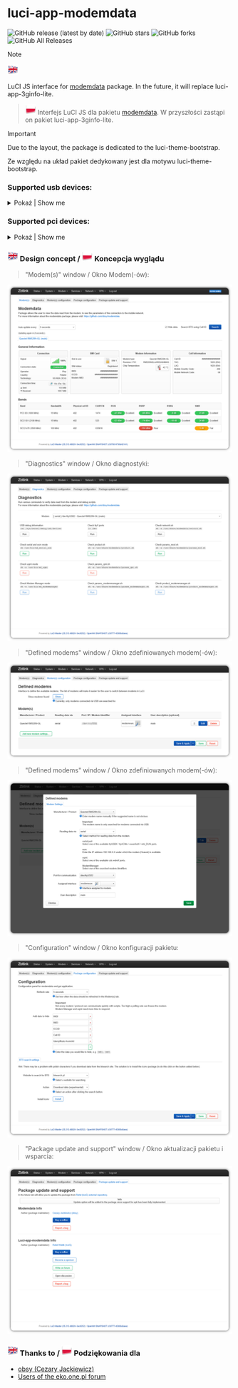 # luci-app-modemdata
![GitHub release (latest by date)](https://img.shields.io/github/v/release/4IceG/luci-app-modemdata?style=flat-square)
![GitHub stars](https://img.shields.io/github/stars/4IceG/luci-app-modemdata?style=flat-square)
![GitHub forks](https://img.shields.io/github/forks/4IceG/luci-app-modemdata?style=flat-square)
![GitHub All Releases](https://img.shields.io/github/downloads/4IceG/luci-app-modemdata/total)

> [!NOTE]
> <img src="https://raw.githubusercontent.com/4IceG/Personal_data/master/dooffy_design_icons_EU_flags_United_Kingdom.png" height="24"> 
LuCI JS interface for [modemdata](https://github.com/obsy/modemdata) package. In the future, it will replace luci-app-3ginfo-lite.
>
> <img src="https://raw.githubusercontent.com/4IceG/Personal_data/master/dooffy_design_icons_EU_flags_Poland.png" height="24"> Interfejs LuCI JS dla pakietu [modemdata](https://github.com/obsy/modemdata). W przyszłości zastąpi on pakiet luci-app-3ginfo-lite.

> [!IMPORTANT]
> Due to the layout, the package is dedicated to the luci-theme-bootstrap.
> 
> Ze względu na układ pakiet dedykowany jest dla motywu luci-theme-bootstrap.   

### Supported usb devices:

<details>
   <summary>Pokaż | Show me</summary>

``` bash
03f0581d
# Huawei E3272/E3276
# Huawei ME906s-158
# HP lt4112 Gobi 4G Module (Huawei ME906E)
# HP lt4132 LTE/HSPA+ 4G Module (Huawei ME906s)

03f0a31d
# Huawei E3272/E3276
# Huawei ME906s-158
# HP lt4112 Gobi 4G Module (Huawei ME906E)
# HP lt4132 LTE/HSPA+ 4G Module (Huawei ME906s)

05c69026
# ASKEY WWHC050

05c69215
# Quectel EC20
# Quectel EC25

05c69625
# Yuge CLM920 NC_5

05c6f601
# MEIG SLM750-V

0e8d7126
# Fibocom FM350-GL

0e8d7127
# Fibocom FM350-GL

119968a2
# Sierra Wireless MC7710

11999071
# DW5809e Dell Wireless 5809e Gobi 4G LTE Mobile Broadband Card (EM7305)
# DW5811e Snapdragon X7 LTE (EM7455B)
# Sierra Wireless EM7455

11999091
# Sierra Wireless EM7565 (generic)

119990d3
# Sierra Wireless EM9190

12d11506
# Huawei E3272/E3276
# Huawei ME906s-158
# HP lt4112 Gobi 4G Module (Huawei ME906E)
# HP lt4132 LTE/HSPA+ 4G Module (Huawei ME906s)

12d1155e
# Huawei E3272/E3276
# Huawei ME906s-158
# HP lt4112 Gobi 4G Module (Huawei ME906E)
# HP lt4132 LTE/HSPA+ 4G Module (Huawei ME906s)

12d1156c
# Huawei E3272/E3276
# Huawei ME906s-158
# HP lt4112 Gobi 4G Module (Huawei ME906E)
# HP lt4132 LTE/HSPA+ 4G Module (Huawei ME906s)

12d115c1
# Huawei E3272/E3276
# Huawei ME906s-158
# HP lt4112 Gobi 4G Module (Huawei ME906E)
# HP lt4132 LTE/HSPA+ 4G Module (Huawei ME906s)

1435d181
# WNC D18QC
# WNC D19QA

1435d191
# WNC D18QC
# WNC D19QA

16907588
# ASKEY WWHC050

19d20167
# ZTE MF821

19d20189
# ZTE MF28D
# ZTE MF290

19d21275
# ZTE P685M
# ZTE ZM8630A

19d21432
# ZTE MF286
# ZTE MF286A

19d21485
# ZTE MF286D
# ZTE MF289F

19d21489
# ZTE MF286R

1bc71040
# Telit LM940

1bc71201
# Telit LE910-EUG

1e0e9000
# SIMCOM SIM7906
# SIMCOM SIM8200EA-M2

1e0e9001
# SIMCOM SIM7906
# SIMCOM SIM8200EA-M2

1e0e9003
# SIMCOM SIM7906
# SIMCOM SIM8200EA-M2

1e2d00b3
# Cinterion MV31-W
# Thales MV31-W
# T99W175

1e2d00b7
# Cinterion MV31-W
# Thales MV31-W
# T99W175

20202033
# BroadMobi BM806U

2c7c0125
# Quectel EC20
# Quectel EC25

2c7c0306
# Quectel EP06
# Quectel EG06
# Quectel EM06

2c7c030b
# Quectel EP06
# Quectel EG06
# Quectel EM06

2c7c0512
# Quectel EG18-EA
# Quectel EM12-G
# Quectel EM160R-GL

2c7c0620
# Quectel EG18-EA
# Quectel EM12-G
# Quectel EM160R-GL

2c7c0800
# Quectel RG500Q-EA
# Quectel RG502Q-EA
# Quectel RM500U-CNV
# Quectel RM520N-GL

2c7c0801
# Quectel RG500Q-EA
# Quectel RG502Q-EA
# Quectel RM500U-CNV
# Quectel RM520N-GL

2c7c0900
# Quectel RG500Q-EA
# Quectel RG502Q-EA
# Quectel RM500U-CNV
# Quectel RM520N-GL

2c7c6026
# Quectel EC200T-EU

2cb70007
# Fibocom L850

2cb70104
# Fibocom FM150

2cb70104
# Fibocom FM190

2cd20001
# Mikrotik R11e-LTE
# COPS

2cd20004
# Mikrotik R11e-LTE6

413c81b1
# DW5809e Dell Wireless 5809e Gobi 4G LTE Mobile Broadband Card (EM7305)
# DW5811e Snapdragon X7 LTE (EM7455B)
# Sierra Wireless EM7455

413c81b6
# DW5809e Dell Wireless 5809e Gobi 4G LTE Mobile Broadband Card (EM7305)
# DW5811e Snapdragon X7 LTE (EM7455B)
# Sierra Wireless EM7455

413c81d7
# DW5821e Snapdragon X20 LTE

8087095a
# Fibocom L860
```
</details>

### Supported pci devices:


<details>
   <summary>Pokaż | Show me</summary>

``` bash
105be0b0
# Dell DW5930e
# Foxconn T99W175

17cb0308
# Quectel RG500Q-EA
# Quectel RG502Q-EA
# Quectel RM500U-CNV
# Quectel RM520N-GL
# Quectel RM520N-GLAP

17cb5201
# Quectel RG500Q-EA
# Quectel RG502Q-EA
# Quectel RM500U-CNV
# Quectel RM520N-GL

1eac1004
# Quectel RM520N-GLAP
```
</details>


### <img src="https://raw.githubusercontent.com/4IceG/Personal_data/master/dooffy_design_icons_EU_flags_United_Kingdom.png" height="24"> Design concept / <img src="https://raw.githubusercontent.com/4IceG/Personal_data/master/dooffy_design_icons_EU_flags_Poland.png" height="24"> Koncepcja wyglądu

> "Modem(s)" window / Okno Modem(-ów):

![](https://github.com/4IceG/Personal_data/blob/master/zrzuty/modemdata/m1b.png?raw=true)

> "Diagnostics" window / Okno diagnostyki:

![](https://github.com/4IceG/Personal_data/blob/master/zrzuty/modemdata/md2.png?raw=true)

> "Defined modems" window / Okno zdefiniowanych modem(-ów):

![](https://github.com/4IceG/Personal_data/blob/master/zrzuty/modemdata/md3.png?raw=true)

> "Defined modems" window / Okno zdefiniowanych modem(-ów):

![](https://github.com/4IceG/Personal_data/blob/master/zrzuty/modemdata/md3b.png?raw=true)

> "Configuration" window / Okno konfiguracji pakietu:

![](https://github.com/4IceG/Personal_data/blob/master/zrzuty/modemdata/md4.png?raw=true)

> "Package update and support" window / Okno aktualizacji pakietu i wsparcia:

![](https://github.com/4IceG/Personal_data/blob/master/zrzuty/modemdata/md5.png?raw=true)

### <img src="https://raw.githubusercontent.com/4IceG/Personal_data/master/dooffy_design_icons_EU_flags_United_Kingdom.png" height="24"> Thanks to / <img src="https://raw.githubusercontent.com/4IceG/Personal_data/master/dooffy_design_icons_EU_flags_Poland.png" height="24"> Podziękowania dla
- [obsy (Cezary Jackiewicz)](https://github.com/obsy)
- [Users of the eko.one.pl forum](https://eko.one.pl/forum/viewtopic.php?id=20096)
